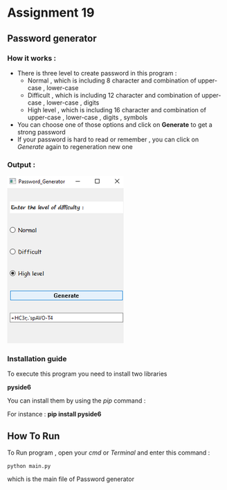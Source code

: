 # Assignment 19

## Password generator

### How it works :

- There is three level to create password in this program :
  - Normal , which is including 8 character and combination of upper-case , lower-case
  - Difficult , which is including 12 character and combination of upper-case , lower-case , digits
  - High level , which is including 16 character and combination of upper-case , lower-case , digits , symbols
- You can choose one of those options and click on **Generate** to get a strong password
- If your password is hard to read or remember , you can click on *Generate* again to regeneration new one
   

 ### Output :

 ![concentric](Password.png)
 

### Installation guide
To execute this program you need to install two libraries

**pyside6** 

You can install them by using the *pip* command :

For instance :
**pip install pyside6**


## How To Run

To Run program , open your *cmd* or *Terminal* and enter this command :

```
python main.py
```
which is the main file of Password generator
